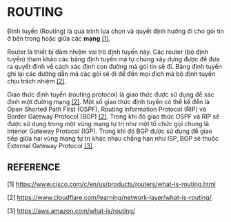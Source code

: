 # ROUTING

Định tuyến (Routing) là quá trình lựa chọn và quyết định hướng đi cho gói tin ở bên trong hoặc giữa các **mạng** [[1]](https://www.cisco.com/c/en/us/products/routers/what-is-routing.html).

Router là thiết bị đảm nhiệm vai trò định tuyến này. Các router (bộ định tuyến) tham khảo các bảng định tuyến mà tự chúng xây dựng được để đưa ra quyết định về cách xác định con đường mà gói tin sẽ đi. Bảng định tuyến ghi lại các đường dẫn mà các gói sẽ đi để đến mọi đích mà bộ định tuyến chịu trách nhiệm [[2]](https://www.cloudflare.com/learning/network-layer/what-is-routing/).

Giao thức định tuyến (routing protocol) là giao thức được sử dụng để xác định một đường mạng [[2]](https://www.cloudflare.com/learning/network-layer/what-is-routing/). Một số giao thức định tuyến có thể kể đến là Open Shorted Path First (OSPF), Routing Information Protocol (RIP) và Border Gateway Protocol (BGP) [[2]](https://www.cloudflare.com/learning/network-layer/what-is-routing/). Trong khi đó giao thức OSPF và RIP sẽ được sử dụng trong một vùng mạng tự trị như một tổ chức gọi chung là Interior Gateway Protocol (IGP). Trong khi đó BGP được sử dụng để giao tiếp giữa hai vùng mạng tự trị khác nhau chẳng hạn như ISP, BGP sẽ thuộc External Gateway Protocol [[3]](https://aws.amazon.com/what-is/routing/).

## REFERENCE

[1] <https://www.cisco.com/c/en/us/products/routers/what-is-routing.html>

[2] <https://www.cloudflare.com/learning/network-layer/what-is-routing/>

[3] <https://aws.amazon.com/what-is/routing/>
